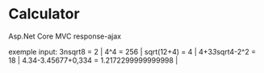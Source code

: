 # Calculator
Asp.Net Core MVC response-ajax

exemple input: 
3nsqrt8 = 2 | 
4^4 = 256 | 
sqrt(12+4) = 4 |
4+3*3*sqrt4-2^2 = 18 |
4.34-3.45677+0,334 = 1.2172299999999998 |
